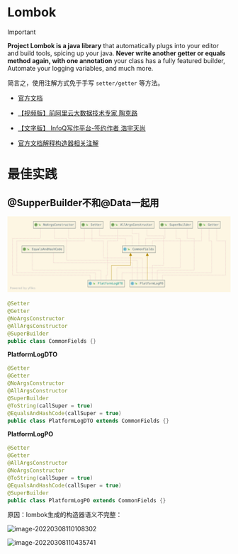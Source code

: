 # Lombok

> [!important]
>
> **Project Lombok is a java library** that automatically plugs into your editor and build tools, spicing up your java.
> **Never write another getter or equals method again, with one annotation** your class has a fully featured builder, Automate your logging variables, and much more.
>
> 简言之，使用注解方式免于手写 `setter/getter` 等方法。

-  [官方文档](https://objectcomputing.com/resources/publications/sett/january-2010-reducing-boilerplate-code-with-project-lombok)

- [【视频版】前阿里云大数据技术专家 陶克路](https://time.geekbang.org/dailylesson/detail/100056910?source=app_share)

- [【文字版】 InfoQ写作平台-签约作者 浩宇天尚](https://xie.infoq.cn/article/882f0ae7cdb560842434d53c0?source=app_share)

-  [官方文档解释构造器相关注解](https://projectlombok.org/features/constructor)



# 最佳实践

## @SupperBuilder不和@Data一起用

![PlatformLog](../images/e6c9d24ely1h02adi3pcoj21e20h2423.jpg)

```java
@Setter
@Getter
@NoArgsConstructor
@AllArgsConstructor
@SuperBuilder
public class CommonFields {}
```

**PlatformLogDTO**

```java
@Setter
@Getter
@NoArgsConstructor
@AllArgsConstructor
@SuperBuilder
@ToString(callSuper = true)
@EqualsAndHashCode(callSuper = true)
public class PlatformLogDTO extends CommonFields {}
```

**PlatformLogPO**

```java
@Setter
@Getter
@AllArgsConstructor
@NoArgsConstructor
@ToString(callSuper = true)
@EqualsAndHashCode(callSuper = true)
@SuperBuilder
public class PlatformLogPO extends CommonFields {}
```

原因：lombok生成的构造器语义不完整：

![image-20220308110108302](https://cdn.jsdelivr.net/gh/zhengzhenning/imageBeds@main/images/e6c9d24ely1h02ak6v329j21bf0u0gx0.jpg)

![image-20220308110435741](https://cdn.jsdelivr.net/gh/zhengzhenning/imageBeds@main/images/e6c9d24ely1h02anscpvrj22h20ouk3i.jpg)



